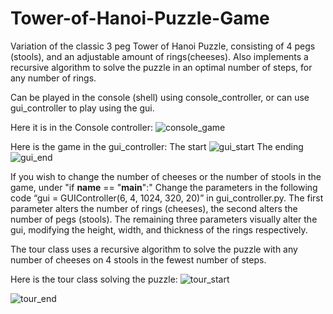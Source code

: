 # Tower-of-Hanoi-Puzzle-Game
Variation of the classic 3 peg Tower of Hanoi Puzzle, consisting of 4 pegs (stools), and an adjustable amount of rings(cheeses). Also implements a recursive algorithm to solve the puzzle in an optimal number of steps, for any number of rings.

Can be played in the console (shell) using console_controller, or can use gui_controller to play using the gui.

Here it is in the Console controller:
![console_game](https://user-images.githubusercontent.com/40809349/43600007-6eae7284-9657-11e8-968f-1f9876d1305d.PNG)

Here is the game in the gui_controller:
The start
![gui_start](https://user-images.githubusercontent.com/40809349/43599987-5766b992-9657-11e8-8291-9ea037287ab1.PNG)
The ending
![gui_end](https://user-images.githubusercontent.com/40809349/43599906-0860e944-9657-11e8-98e9-3d757c2e31d6.PNG)


If you wish to change the number of cheeses or the number of stools in the game, under "if __name__ == "__main__":"
Change the parameters in the following code “gui = GUIController(6, 4, 1024, 320, 20)”  in gui_controller.py. The first parameter alters the number of rings (cheeses), the second alters the number of pegs (stools). The remaining three parameters visually alter the gui, modifying the height, width, and thickness of the rings respectively.  

The tour class uses a recursive algorithm to solve the puzzle with any number of cheeses on 4 stools in the fewest number of steps.

Here is the tour class solving the puzzle:
![tour_start](https://user-images.githubusercontent.com/40809349/43600070-98012a8c-9657-11e8-98a3-facda5f32236.PNG)

![tour_end](https://user-images.githubusercontent.com/40809349/43600035-7cfaa39e-9657-11e8-8849-615e1fdeadac.PNG)


